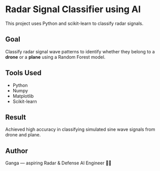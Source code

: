 # Radar Signal Classifier using AI

This project uses Python and scikit-learn to classify radar signals.

## Goal
Classify radar signal wave patterns to identify whether they belong to a **drone** or a **plane** using a Random Forest model.

## Tools Used
- Python
- Numpy
- Matplotlib
- Scikit-learn

## Result
Achieved high accuracy in classifying simulated sine wave signals from drone and plane.

## Author
Ganga — aspiring Radar & Defense AI Engineer 🚀📡

